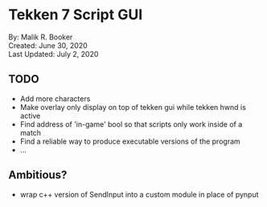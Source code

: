 # Tekken 7 Script GUI
By: Malik R. Booker  
Created: June 30, 2020  
Last Updated: July 2, 2020

## TODO
- Add more characters
- Make overlay only display on top of tekken gui while tekken hwnd is active
- Find address of 'in-game' bool so that scripts only work inside of a match
- Find a reliable way to produce executable versions of the program
- ...

## Ambitious?
- wrap c++ version of SendInput into a custom module in place of pynput
